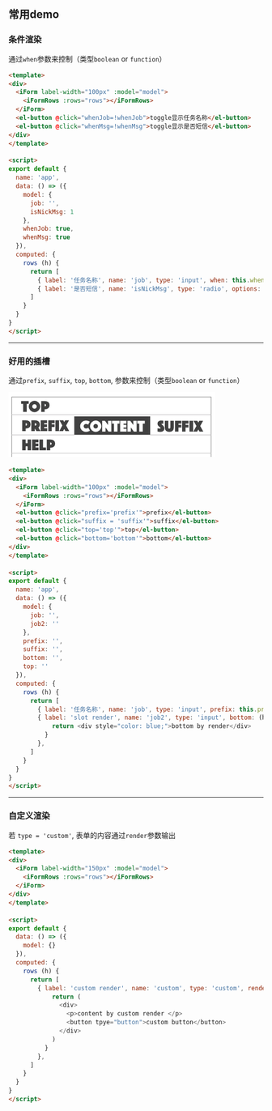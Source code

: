 ## 常用demo

### 条件渲染

通过`when`参数来控制（类型`boolean` or `function`）

<box>
  <vuecode md>
    <div slot="demo">
      <demos-when></demos-when>
    </div>
    <div slot="code">

```html
<template>
<div>
  <iForm label-width="100px" :model="model">
    <iFormRows :rows="rows"></iFormRows>
  </iForm>
  <el-button @click="whenJob=!whenJob">toggle显示任务名称</el-button>
  <el-button @click="whenMsg=!whenMsg">toggle显示是否短信</el-button>
</div>
</template>

<script>
export default {
  name: 'app',
  data: () => ({
    model: {
      job: '',
      isNickMsg: 1
    },
    whenJob: true,
    whenMsg: true
  }),
  computed: {
    rows (h) {
      return [
        { label: '任务名称', name: 'job', type: 'input', when: this.whenJob },
        { label: '是否短信', name: 'isNickMsg', type: 'radio', options: [{value: 1, name: '否'}, {value: 2, name:'是'}], when: () => this.whenMsg },
      ]
    }
  }
}
</script>
```

  </div>
  </vuecode>
</box>

---

### 好用的插槽

通过`prefix`, `suffix`, `top`, `bottom`, 参数来控制（类型`boolean` or `function`）

![好用的](../../static/prefix.png)

<box>
  <vuecode md>
    <div slot="demo">
      <demos-slot></demos-slot>
    </div>
    <div slot="code">

```html
<template>
<div>
  <iForm label-width="100px" :model="model">
    <iFormRows :rows="rows"></iFormRows>
  </iForm>
  <el-button @click="prefix='prefix'">prefix</el-button>
  <el-button @click="suffix = 'suffix'">suffix</el-button>
  <el-button @click="top='top'">top</el-button>
  <el-button @click="bottom='bottom'">bottom</el-button>
</div>
</template>

<script>
export default {
  name: 'app',
  data: () => ({
    model: {
      job: '',
      job2: ''
    },
    prefix: '',
    suffix: '',
    bottom: '',
    top: ''
  }),
  computed: {
    rows (h) {
      return [
        { label: '任务名称', name: 'job', type: 'input', prefix: this.prefix, suffix: this.suffix, bottom: this.bottom, top: this.top },
        { label: 'slot render', name: 'job2', type: 'input', bottom: (h) => {
            return <div style="color: blue;">bottom by render</div>
          }
        },
      ]
    }
  }
}
</script>
```

  </div>
  </vuecode>
</box>

---

### 自定义渲染

若 `type = 'custom'`, 表单的内容通过`render`参数输出

<box>
  <vuecode md>
    <div slot="demo">
      <demos-custom-render />
    </div>
    <div slot="code">

```html
<template>
<div>
  <iForm label-width="150px" :model="model">
    <iFormRows :rows="rows"></iFormRows>
  </iForm>
</div>
</template>

<script>
export default {
  data: () => ({
    model: {}
  }),
  computed: {
    rows (h) {
      return [
        { label: 'custom render', name: 'custom', type: 'custom', render: (h) => {
            return (
              <div>
                <p>content by custom render </p>
                <button tpye="button">custom button</button>
              </div>
            )
          }
        },
      ]
    }
  }
}
</script>

```

  </div>
  </vuecode>
</box>
